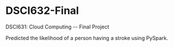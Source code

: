 # DSCI632-Final
DSCI631: Cloud Computing -- Final Project

Predicted the likelihood of a person having a stroke using PySpark.  

